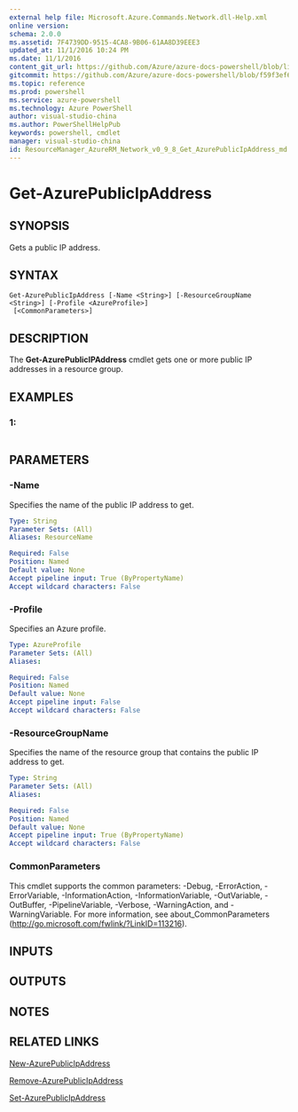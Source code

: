 ```yaml
---
external help file: Microsoft.Azure.Commands.Network.dll-Help.xml
online version: 
schema: 2.0.0
ms.assetid: 7F4739DD-9515-4CA8-9B06-61AA8D39EEE3
updated_at: 11/1/2016 10:24 PM
ms.date: 11/1/2016
content_git_url: https://github.com/Azure/azure-docs-powershell/blob/live/azureps-cmdlets-docs/ResourceManager/AzureRM.Network/v0.9.8/Get-AzurePublicIpAddress.md
gitcommit: https://github.com/Azure/azure-docs-powershell/blob/f59f3ef60bc592383812213e69fd77ba950759ed/azureps-cmdlets-docs/ResourceManager/AzureRM.Network/v0.9.8/Get-AzurePublicIpAddress.md
ms.topic: reference
ms.prod: powershell
ms.service: azure-powershell
ms.technology: Azure PowerShell
author: visual-studio-china
ms.author: PowerShellHelpPub
keywords: powershell, cmdlet
manager: visual-studio-china
id: ResourceManager_AzureRM_Network_v0_9_8_Get_AzurePublicIpAddress_md
---
```


# Get-AzurePublicIpAddress

## SYNOPSIS
Gets a public IP address.

## SYNTAX

```
Get-AzurePublicIpAddress [-Name <String>] [-ResourceGroupName <String>] [-Profile <AzureProfile>]
 [<CommonParameters>]
```

## DESCRIPTION
The **Get-AzurePublicIPAddress** cmdlet gets one or more public IP addresses in a resource group.

## EXAMPLES

### 1:
```

```

## PARAMETERS

### -Name
Specifies the name of the public IP address to get.

```yaml
Type: String
Parameter Sets: (All)
Aliases: ResourceName

Required: False
Position: Named
Default value: None
Accept pipeline input: True (ByPropertyName)
Accept wildcard characters: False
```

### -Profile
Specifies an Azure profile.

```yaml
Type: AzureProfile
Parameter Sets: (All)
Aliases: 

Required: False
Position: Named
Default value: None
Accept pipeline input: False
Accept wildcard characters: False
```

### -ResourceGroupName
Specifies the name of the resource group that contains the public IP address to get.

```yaml
Type: String
Parameter Sets: (All)
Aliases: 

Required: False
Position: Named
Default value: None
Accept pipeline input: True (ByPropertyName)
Accept wildcard characters: False
```

### CommonParameters
This cmdlet supports the common parameters: -Debug, -ErrorAction, -ErrorVariable, -InformationAction, -InformationVariable, -OutVariable, -OutBuffer, -PipelineVariable, -Verbose, -WarningAction, and -WarningVariable. For more information, see about_CommonParameters (http://go.microsoft.com/fwlink/?LinkID=113216).

## INPUTS

## OUTPUTS

## NOTES

## RELATED LINKS

[New-AzurePublicIpAddress](xref:ResourceManager/AzureRM.Network/v0.9.8/New-AzurePublicIpAddress.md)

[Remove-AzurePublicIpAddress](xref:ResourceManager/AzureRM.Network/v0.9.8/Remove-AzurePublicIpAddress.md)

[Set-AzurePublicIpAddress](xref:ResourceManager/AzureRM.Network/v0.9.8/Set-AzurePublicIpAddress.md)



